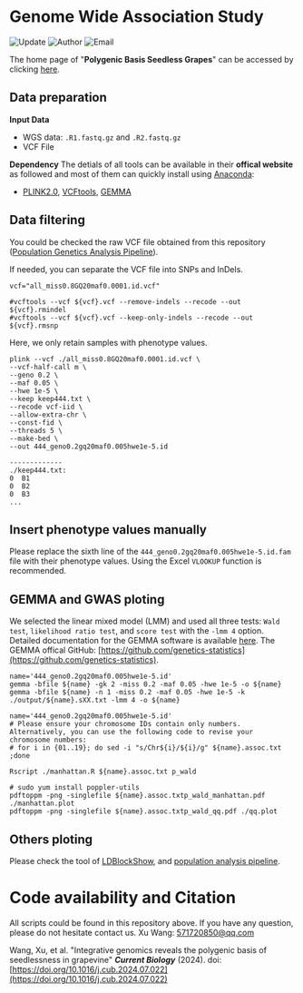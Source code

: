 # Genome Wide Association Study 
![Update](https://img.shields.io/badge/Update-01/08/2024-green?logo=github)
![Author](https://img.shields.io/badge/Author-Xu.Wang-orange)
![Email](https://img.shields.io/badge/Email-571720850@qq.com-blue?) 

The home page of "**Polygenic Basis Seedless Grapes**" can be accessed by clicking [here](https://github.com/zhouyflab/Polygenic_Basis_Seedless_Grapes).

## Data preparation  
**Input Data**
* WGS data: `.R1.fastq.gz` and `.R2.fastq.gz`
* VCF File

**Dependency**
The detials of all tools can be available in their **offical website** as followed and most of them can quickly install using [Anaconda](https://anaconda.org/):
* [PLINK2.0](https://anaconda.org/bioconda/plink2), [VCFtools](https://anaconda.org/bioconda/vcftools), [GEMMA](https://anaconda.org/bioconda/gemma)

## Data filtering
You could be checked the raw VCF file obtained from this repository ([Population Genetics Analysis Pipeline](https://github.com/Immortal2333/Population_Analysis_Pipeline)).

If needed, you can separate the VCF file into SNPs and InDels.
```
vcf="all_miss0.8GQ20maf0.0001.id.vcf"

#vcftools --vcf ${vcf}.vcf --remove-indels --recode --out ${vcf}.rmindel
#vcftools --vcf ${vcf}.vcf --keep-only-indels --recode --out ${vcf}.rmsnp
```

Here, we only retain samples with phenotype values.
```
plink --vcf ./all_miss0.8GQ20maf0.0001.id.vcf \
--vcf-half-call m \
--geno 0.2 \
--maf 0.05 \
--hwe 1e-5 \
--keep keep444.txt \
--recode vcf-iid \
--allow-extra-chr \
--const-fid \
--threads 5 \
--make-bed \
--out 444_geno0.2gq20maf0.005hwe1e-5.id

-------------
./keep444.txt:
0  B1
0  B2
0  B3
...
```

## Insert phenotype values manually
Please replace the sixth line of the `444_geno0.2gq20maf0.005hwe1e-5.id.fam` file with their phenotype values. Using the Excel `VLOOKUP` function is recommended.

## GEMMA and GWAS ploting
We selected the linear mixed model (LMM) and used all three tests: `Wald test`, `likelihood ratio test`, and `score test` with the `-lmm 4` option. Detailed documentation for the GEMMA software is available [here](https://xiangzhou.github.io/software/GEMMAmanual.pdf). The GEMMA offical GitHub: [https://github.com/genetics-statistics](https://github.com/genetics-statistics).
```
name='444_geno0.2gq20maf0.005hwe1e-5.id'
gemma -bfile ${name} -gk 2 -miss 0.2 -maf 0.05 -hwe 1e-5 -o ${name}
gemma -bfile ${name} -n 1 -miss 0.2 -maf 0.05 -hwe 1e-5 -k ./output/${name}.sXX.txt -lmm 4 -o ${name}
```

```
name='444_geno0.2gq20maf0.005hwe1e-5.id'
# Please ensure your chromosome IDs contain only numbers. Alternatively, you can use the following code to revise your chromosome numbers:
# for i in {01..19}; do sed -i "s/Chr${i}/${i}/g" ${name}.assoc.txt ;done 

Rscript ./manhattan.R ${name}.assoc.txt p_wald

# sudo yum install poppler-utils
pdftoppm -png -singlefile ${name}.assoc.txtp_wald_manhattan.pdf ./manhattan.plot
pdftoppm -png -singlefile ${name}.assoc.txtp_wald_qq.pdf ./qq.plot
```
## Others ploting
Please check the tool of [LDBlockShow](https://github.com/BGI-shenzhen/LDBlockShow), and [population analysis pipeline](https://github.com/Immortal2333/Population_Analysis_Pipeline).

# Code availability and Citation
All scripts could be found in this repository above. If you have any question, please do not hesitate contact us. Xu Wang: 571720850@qq.com

Wang, Xu, et al. "Integrative genomics reveals the polygenic basis of seedlessness in grapevine" ***Current Biology*** (2024). doi: [https://doi.org/10.1016/j.cub.2024.07.022](https://doi.org/10.1016/j.cub.2024.07.022)


